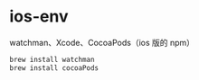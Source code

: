 # ios-env

watchman、Xcode、CocoaPods（ios 版的 npm）

```js
brew install watchman
brew install cocoaPods
```
